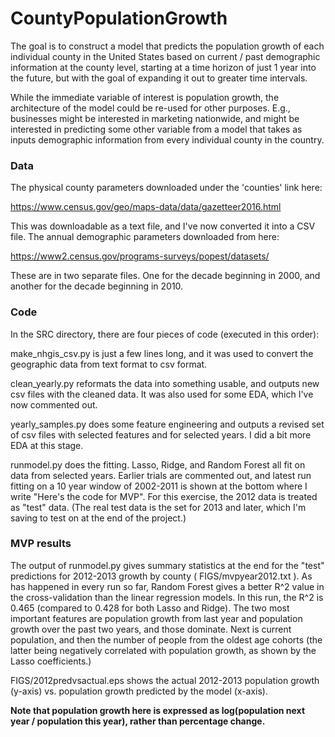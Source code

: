 # CountyPopulationGrowth

The goal is to construct a model that predicts the population growth of each individual county in the United States based on current / past demographic information at the county level, starting at a time horizon of just 1 year into the future, but with the goal of expanding it out to greater time intervals.

While the immediate variable of interest is population growth, the architecture of the model could be re-used for other purposes.  E.g., businesses might be interested in marketing nationwide, and might be interested in predicting some other variable from a model that takes as inputs demographic information from every individual county in the country.

### Data

The physical county parameters downloaded under the 'counties' link here:

https://www.census.gov/geo/maps-data/data/gazetteer2016.html

This was downloadable as a text file, and I've now converted it into a CSV file.
The annual demographic parameters downloaded from here:

https://www2.census.gov/programs-surveys/popest/datasets/

These are in two separate files.  One for the decade beginning in 2000, and another for the decade beginning in 2010.

### Code

In the SRC directory, there are four pieces of code (executed in this order):

make_nhgis_csv.py is just a few lines long, and it was used to convert the geographic data from text format to csv format.

clean_yearly.py reformats the data into something usable, and outputs new csv files with the cleaned data.  It was also used for some EDA, which I've now commented out.

yearly_samples.py does some feature engineering and outputs a revised set of csv files with selected features and for selected years.  I did a bit more EDA at this stage.

runmodel.py does the fitting.  Lasso, Ridge, and Random Forest all fit on data from selected years.  Earlier trials are commented out, and latest run fitting on a 10 year window of 2002-2011 is shown at the bottom where I write "Here's the code for MVP".  For this exercise, the 2012 data is treated as "test" data.  (The real test data is the set for 2013 and later, which I'm saving to test on at the end of the project.)

### MVP results

The output of runmodel.py gives summary statistics at the end for the "test" predictions for 2012-2013 growth by county ( FIGS/mvpyear2012.txt ).  As has happened in every run so far, Random Forest gives a better R^2 value in the cross-validation than the linear regression models.  In this run, the R^2 is 0.465 (compared to 0.428 for both Lasso and Ridge).  The two most important features are population growth from last year and population growth over the past two years, and those dominate.  Next is current population, and then the number of people from the oldest age cohorts (the latter being negatively correlated with population growth, as shown by the Lasso coefficients.)

FIGS/2012predvsactual.eps shows the actual 2012-2013 population growth (y-axis) vs. population growth predicted by the model (x-axis).

**Note that population growth here is expressed as log(population next year / population this year), rather than percentage change.**
